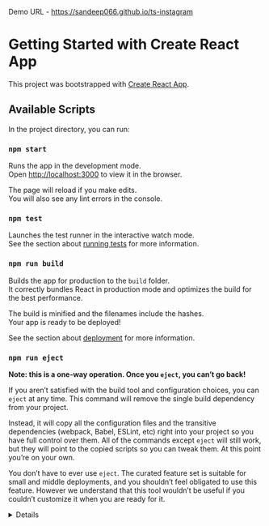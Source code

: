 Demo URL - https://sandeep066.github.io/ts-instagram

# Getting Started with Create React App

This project was bootstrapped with [Create React App](https://github.com/facebook/create-react-app).

## Available Scripts

In the project directory, you can run:

### `npm start`

Runs the app in the development mode.\
Open [http://localhost:3000](http://localhost:3000) to view it in the browser.

The page will reload if you make edits.\
You will also see any lint errors in the console.

### `npm test`

Launches the test runner in the interactive watch mode.\
See the section about [running tests](https://facebook.github.io/create-react-app/docs/running-tests) for more information.

### `npm run build`

Builds the app for production to the `build` folder.\
It correctly bundles React in production mode and optimizes the build for the best performance.

The build is minified and the filenames include the hashes.\
Your app is ready to be deployed!

See the section about [deployment](https://facebook.github.io/create-react-app/docs/deployment) for more information.

### `npm run eject`

**Note: this is a one-way operation. Once you `eject`, you can’t go back!**

If you aren’t satisfied with the build tool and configuration choices, you can `eject` at any time. This command will remove the single build dependency from your project.

Instead, it will copy all the configuration files and the transitive dependencies (webpack, Babel, ESLint, etc) right into your project so you have full control over them. All of the commands except `eject` will still work, but they will point to the copied scripts so you can tweak them. At this point you’re on your own.

You don’t have to ever use `eject`. The curated feature set is suitable for small and middle deployments, and you shouldn’t feel obligated to use this feature. However we understand that this tool wouldn’t be useful if you couldn’t customize it when you are ready for it.

<details>
```
git reset --hard HEAD and git stash are two different Git commands used for different purposes:

git reset --hard HEAD: This command is used to reset the current branch to the state of the last commit (HEAD). It will discard all changes in your working directory, including staged and unstaged changes. It's a destructive operation and cannot be undone once executed. It's typically used when you want to completely discard all changes and start fresh from the last commit.

git stash: This command is used to temporarily store changes that are not ready to be committed yet. It creates a stash, which is a stack of changes that can be reapplied later. When you run git stash, Git will stash (or save) your changes and revert your working directory to the state of the last commit. You can then continue working on other tasks or switch branches. Later, you can apply the stashed changes back to your working directory using git stash apply or git stash pop. Stashing is typically used when you want to switch to a different task or branch without committing your changes.

In summary:

git reset --hard HEAD is used to permanently discard changes and reset the working directory to the state of the last commit.
git stash is used to temporarily store changes and revert the working directory to the state of the last commit, allowing you to continue working on other tasks or switch branches without committing the changes.

```
</details>
## Learn More

You can learn more in the [Create React App documentation](https://facebook.github.io/create-react-app/docs/getting-started).

To learn React, check out the [React documentation](https://reactjs.org/).
```
